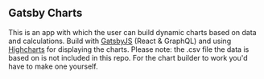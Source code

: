 ## Gatsby Charts
This is an app with which the user can build dynamic charts based on data and calculations. Build with [GatsbyJS](https://gatsbyjs.org/) (React & GraphQL) and using [Highcharts](https://www.highcharts.com/) for displaying the charts. Please note: the .csv file the data is based on is not included in this repo. For the chart builder to work you'd have to make one yourself.
